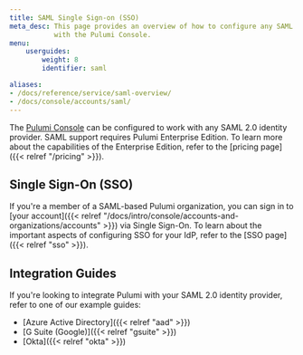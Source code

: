 ```yaml
---
title: SAML Single Sign-on (SSO)
meta_desc: This page provides an overview of how to configure any SAML 2.0 identity provider
           with the Pulumi Console.
menu:
    userguides:
        weight: 8
        identifier: saml

aliases:
- /docs/reference/service/saml-overview/
- /docs/console/accounts/saml/
---
```


The [Pulumi Console](https://app.pulumi.com) can be configured to work with any SAML 2.0 identity provider. SAML support requires Pulumi Enterprise Edition. To learn more about the capabilities of the Enterprise Edition, refer to the [pricing page]({{< relref "/pricing" >}}).

## Single Sign-On (SSO)

If you're a member of a SAML-based Pulumi organization, you can sign in to [your account]({{< relref "/docs/intro/console/accounts-and-organizations/accounts" >}}) via Single Sign-On. To learn about the important aspects of configuring SSO for your IdP, refer to the [SSO page]({{< relref "sso" >}}).

## Integration Guides

If you're looking to integrate Pulumi with your SAML 2.0 identity provider, refer to one of our example guides:

- [Azure Active Directory]({{< relref "aad" >}})
- [G Suite (Google)]({{< relref "gsuite" >}})
- [Okta]({{< relref "okta" >}})
